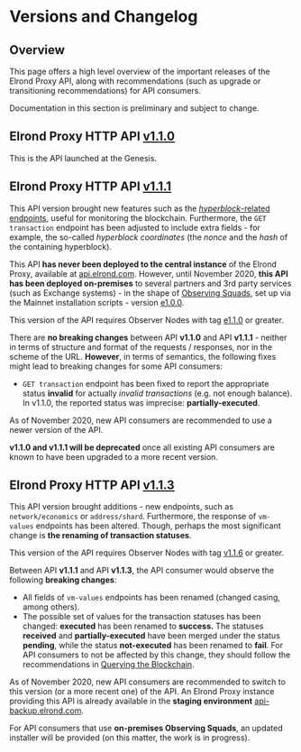 # Versions and Changelog

## **Overview**

This page offers a high level overview of the important releases of the Elrond Proxy API, along with recommendations (such as upgrade or transitioning recommendations) for API consumers.



Documentation in this section is preliminary and subject to change.

## **Elrond Proxy HTTP API [v1.1.0](https://github.com/ElrondNetwork/elrond-proxy-go/releases/tag/v1.1.0)**

This is the API launched at the Genesis.

## **Elrond Proxy HTTP API [v1.1.1](https://github.com/ElrondNetwork/elrond-proxy-go/releases/tag/v1.1.1)**

This API version brought new features such as the [*hyperblock*-related endpoints](https://docs.elrond.com/tools/rest-api-overview/blocks#get-hyperblock-by-nonce), useful for monitoring the blockchain. Furthermore, the `GET transaction` endpoint has been adjusted to include extra fields - for example, the so-called *hyperblock coordinates* (the *nonce* and the *hash* of the containing hyperblock).

This API **has never been deployed to the central instance** of the Elrond Proxy, available at [api.elrond.com](https://api.elrond.com/). However, until November 2020, **this API has been deployed on-premises** to several partners and 3rd party services (such as Exchange systems) - in the shape of [Observing Squads](https://docs.elrond.com/observing-squad), set up via the Mainnet installation scripts - version [e1.0.0](https://github.com/ElrondNetwork/elrond-go-scripts-mainnet/releases/tag/e1.0.0).

This version of the API requires Observer Nodes with tag [e1.1.0](https://github.com/ElrondNetwork/elrond-go/releases/tag/e1.1.0) or greater.

There are **no breaking changes** between API **v1.1.0** and API **v1.1.1** - neither in terms of structure and format of the requests / responses, nor in the scheme of the URL. **However**, in terms of semantics, the following fixes might lead to breaking changes for some API consumers:

- `GET transaction` endpoint has been fixed to report the appropriate status **invalid** for actually *invalid transactions* (e.g. not enough balance). In v1.1.0, the reported status was imprecise: **partially-executed**.



As of November 2020, new API consumers are recommended to use a newer version of the API. 

**v1.1.0 and v1.1.1 will be deprecated** once all existing API consumers are known to have been upgraded to a more recent version.

## **Elrond Proxy HTTP API [v1.1.3](https://github.com/ElrondNetwork/elrond-proxy-go/releases/tag/v1.1.3)**

This API version brought additions - new endpoints, such as `network/economics` or `address/shard`. Furthermore, the response of `vm-values` endpoints has been altered. Though, perhaps the most significant change is **the renaming of transaction statuses**.

This version of the API requires Observer Nodes with tag [v1.1.6](https://github.com/ElrondNetwork/elrond-go/releases/tag/v1.1.6) or greater.

Between API **v1.1.1** and API **v1.1.3**, the API consumer would observe the following **breaking changes**:

- All fields of `vm-values` endpoints has been renamed (changed casing, among others).
- The possible set of values for the transaction statuses has been changed: **executed** has been renamed to **success.** The statuses **received** and **partially-executed** have been merged under the status **pending**, while the status **not-executed** has been renamed to **fail**. For API consumers to not be affected by this change, they should follow the recommendations in [Querying the Blockchain](https://docs.elrond.com/querying-the-blockchain).



As of November 2020, new API consumers are recommended to switch to this version (or a more recent one) of the API. An Elrond Proxy instance providing this API is already available in the **staging environment** [api-backup.elrond.com](https://api-backup.elrond.com/).

For API consumers that use **on-premises Observing Squads**, an updated installer will be provided (on this matter, the work is in progress).
